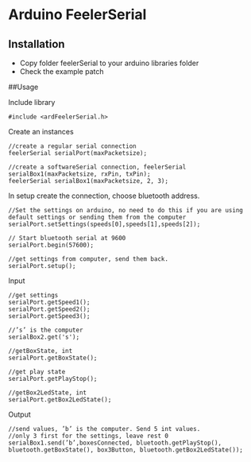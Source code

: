 # Arduino FeelerSerial

## Installation

- Copy folder feelerSerial to your arduino libraries folder
- Check the example patch

##Usage

Include library

	#include <ardFeelerSerial.h>

Create an instances

	//create a regular serial connection
	feelerSerial serialPort(maxPacketsize);

	//create a softwareSerial connection, feelerSerial serialBox1(maxPacketsize, rxPin, txPin);
	feelerSerial serialBox1(maxPacketsize, 2, 3);

In setup create the connection, choose bluetooth address.

	//Set the settings on arduino, no need to do this if you are using default settings or sending them from the computer
	serialPort.setSettings(speeds[0],speeds[1],speeds[2]); 
	
	// Start bluetooth serial at 9600               
  	serialPort.begin(57600);
  	
	//get settings from computer, send them back.
	serialPort.setup();

Input

	//get settings
	serialPort.getSpeed1();
	serialPort.getSpeed2();
	serialPort.getSpeed3();

	//’s’ is the computer
	serialBox2.get('s'); 

  	//getBoxState, int
 	serialPort.getBoxState();
	
	//get play state
	serialPort.getPlayStop();

 	//getBox2LedState, int
 	serialPort.getBox2LedState();

Output

	//send values, ’b’ is the computer. Send 5 int values.
	//only 3 first for the settings, leave rest 0
	serialBox1.send(’b’,boxesConnected, bluetooth.getPlayStop(), bluetooth.getBoxState(), box3Button, bluetooth.getBox2LedState());

	